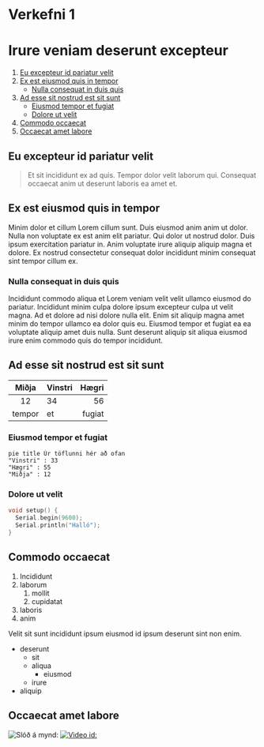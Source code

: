 # Verkefni 1

# Irure veniam deserunt excepteur

1. [Eu excepteur id pariatur velit](#eu-excepteur-id-pariatur-velit)
1. [Ex est eiusmod quis in tempor](#ex-est-eiusmod-quis-in-tempor)
   * [Nulla consequat in duis quis](#nulla-consequat-in-duis-quis)
1. [Ad esse sit nostrud est sit sunt](#ad-esse-sit-nostrud-est-sit-sunt)
   * [Eiusmod tempor et fugiat](#eiusmod-tempor-et-fugiat)
   * [Dolore ut velit](#dolore-ut-velit)
1. [Commodo occaecat](#commodo-occaecat) 
1. [Occaecat amet labore](#occaecat-amet-labore)

## Eu excepteur id pariatur velit

> Et sit incididunt ex ad quis. Tempor dolor velit laborum qui. Consequat occaecat anim ut deserunt laboris ea amet et.

## Ex est eiusmod quis in tempor

Minim dolor et cillum Lorem cillum sunt. Duis eiusmod anim anim ut dolor. Nulla non voluptate ex est anim elit pariatur. Qui dolor ut nostrud dolor. Duis ipsum exercitation pariatur in. Anim voluptate irure aliquip aliquip magna et dolore. Ex nostrud consectetur consequat dolor incididunt minim consequat sint tempor cillum ex.

### Nulla consequat in duis quis

Incididunt commodo aliqua et Lorem veniam velit velit ullamco eiusmod do pariatur. Incididunt minim culpa dolore ipsum excepteur culpa ut velit magna. Ad et dolore ad nisi dolore nulla elit. Enim sit aliquip magna amet minim do tempor ullamco ea dolor quis eu. Eiusmod tempor et fugiat ea ea voluptate aliquip amet duis nulla. Sunt deserunt aliquip sit aliqua eiusmod irure enim commodo quis do tempor incididunt.

## Ad esse sit nostrud est sit sunt

| Miðja | Vinstri | Hægri |
|:------:|-------|-----:|
| 12 | 34 | 56 | 
| tempor | et | fugiat |

### Eiusmod tempor et fugiat
```mermaid
pie title Úr töflunni hér að ofan
"Vinstri" : 33
"Hægri" : 55
"Miðja" : 12
```

### Dolore ut velit
```C++
void setup() {
  Serial.begin(9600); 
  Serial.println("Halló"); 
}
```
## Commodo occaecat

1. Incididunt 
1. laborum 
   1. mollit 
    1. cupidatat 
1. laboris 
1. anim

Velit sit sunt incididunt ipsum eiusmod id ipsum deserunt sint non enim.

* deserunt
  * sit
  * aliqua
    * eiusmod
  * irure
* aliquip

## Occaecat amet labore
![Slóð á mynd:](https://tskoli.is/wp-content/uploads/2019/06/skolavorduholt-595x440.jpg)
[![Video id:](http://img.youtube.com/vi/HUBNt18RFbo/0.jpg)](https://www.youtube.com/watch?v=HUBNt18RFbo)


